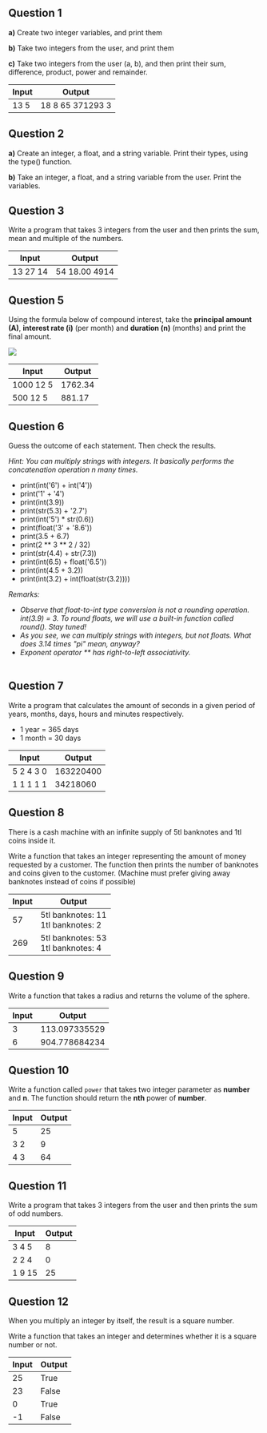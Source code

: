 ## Question 1 

**a)** Create two integer variables, and print them

**b)** Take two integers from the user, and print them

**c)** Take two integers from the user (a, b), and then print their sum, difference, product, power and remainder. 

| Input | Output           |
| ----- | ---------------- |
| 13 5  | 18 8 65 371293 3 |

## Question 2

**a)** Create an integer, a float, and a string variable. Print their types, using the type() function. 

**b)** Take an integer, a float, and a string variable from the user. Print the variables.

## Question 3

Write a program that takes 3 integers from the user and then prints the sum, mean and multiple of the numbers.

| Input    | Output        |
| -------- | ------------- |
| 13 27 14 | 54 18.00 4914 |

## Question 5

Using the formula below of compound interest, take the **principal amount (A)**, **interest rate (i)** (per month) and **duration (n)** (months) and print the final amount.

<img src="https://render.githubusercontent.com/render/math?math=\large S = A * (1 %2B i/100)^{n}">


| Input     | Output  |
| --------- | ------- |
| 1000 12 5 | 1762.34 |
| 500 12 5  | 881.17  |

## Question 6

 Guess the outcome of each statement. Then check the results.

<em> Hint: You can multiply strings with integers. It basically performs the concatenation operation n many times. </em>
<br>

- print(int('6') + int('4'))  <br>
- print('1' + '4')<br>
- print(int(3.9))
- print(str(5.3) + '2.7')<br>
- print(int('5') * str(0.6))<br>
- print(float('3' + '8.6'))<br>
- print(3.5 + 6.7)<br>
- print(2 ** 3 ** 2 / 32)
- print(str(4.4) + str(7.3))<br>
- print(int(6.5) + float('6.5'))<br>
- print(int(4.5 + 3.2))<br>
- print(int(3.2) + int(float(str(3.2))))<br>

<em> Remarks: </em>
<br>
<em>

- Observe that float-to-int type conversion is not a rounding operation. int(3.9) = 3. To round floats, we will use a built-in function called round(). Stay tuned! <br>
- As you see, we can multiply strings with integers, but not floats. What does 3.14 times "pi" mean, anyway?  <br>
- Exponent operator ** has right-to-left associativity. <br>
  </em>
  <br>

## Question 7

Write a program that calculates the amount of seconds in a given period of years, months, days, hours and minutes respectively.

* 1 year = 365 days
* 1 month = 30 days

| Input     | Output    |
| --------- | --------- |
| 5 2 4 3 0 | 163220400 |
| 1 1 1 1 1 | 34218060  |

## Question 8

There is a cash machine with an infinite supply of 5tl banknotes and 1tl coins inside it.

Write a function that takes an integer  representing the amount of money requested by a customer. The function then prints the number of banknotes and coins given to the customer. (Machine must prefer giving away banknotes instead of coins if possible)

| Input | Output                                   |
| ----- | ---------------------------------------- |
| 57    | 5tl banknotes: 11 <br />1tl banknotes: 2 |
| 269   | 5tl banknotes: 53 <br />1tl banknotes: 4 |

## Question 9

Write a function that takes a radius and returns the volume of the sphere.

| Input | Output        |
| ----- | ------------- |
| 3     | 113.097335529 |
| 6     | 904.778684234 |

## Question 10

Write a function called `power` that takes two integer parameter as **number** and **n**. The function should return the **nth** power of **number**.

| Input | Output |
| ----- | ------ |
| 5     | 25     |
| 3 2   | 9      |
| 4 3   | 64     |

## Question 11

Write a program that takes 3 integers from the user and then prints the sum of odd numbers.

| Input  | Output |
| ------ | ------ |
| 3 4 5  | 8      |
| 2 2 4  | 0      |
| 1 9 15 | 25     |

## Question 12

When you multiply an integer by itself, the result is a square number.

Write a function that takes an integer and determines whether it is a square number or not.

| Input | Output |
| ----- | ------ |
| 25    | True   |
| 23    | False  |
| 0     | True   |
| -1    | False  |